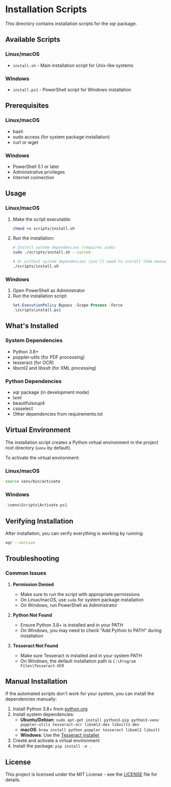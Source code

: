 # Installation Scripts

This directory contains installation scripts for the xqr package.

## Available Scripts

### Linux/macOS
- `install.sh` - Main installation script for Unix-like systems

### Windows
- `install.ps1` - PowerShell script for Windows installation

## Prerequisites

### Linux/macOS
- bash
- sudo access (for system package installation)
- curl or wget

### Windows
- PowerShell 5.1 or later
- Administrative privileges
- Internet connection

## Usage

### Linux/macOS

1. Make the script executable:
   ```bash
   chmod +x scripts/install.sh
   ```

2. Run the installation:
   ```bash
   # Install system dependencies (requires sudo)
   sudo ./scripts/install.sh --system
   
   # Or without system dependencies (you'll need to install them manually)
   ./scripts/install.sh
   ```

### Windows

1. Open PowerShell as Administrator
2. Run the installation script:
   ```powershell
   Set-ExecutionPolicy Bypass -Scope Process -Force
   .\scripts\install.ps1
   ```

## What's Installed

### System Dependencies
- Python 3.8+
- poppler-utils (for PDF processing)
- tesseract (for OCR)
- libxml2 and libxslt (for XML processing)

### Python Dependencies
- xqr package (in development mode)
- lxml
- beautifulsoup4
- cssselect
- Other dependencies from requirements.txt

## Virtual Environment

The installation script creates a Python virtual environment in the project root directory (`venv` by default).

To activate the virtual environment:

### Linux/macOS
```bash
source venv/bin/activate
```

### Windows
```powershell
.\venv\Scripts\Activate.ps1
```

## Verifying Installation

After installation, you can verify everything is working by running:

```bash
xqr --version
```

## Troubleshooting

### Common Issues

1. **Permission Denied**
   - Make sure to run the script with appropriate permissions
   - On Linux/macOS, use `sudo` for system package installation
   - On Windows, run PowerShell as Administrator

2. **Python Not Found**
   - Ensure Python 3.8+ is installed and in your PATH
   - On Windows, you may need to check "Add Python to PATH" during installation

3. **Tesseract Not Found**
   - Make sure Tesseract is installed and in your system PATH
   - On Windows, the default installation path is `C:\Program Files\Tesseract-OCR`

## Manual Installation

If the automated scripts don't work for your system, you can install the dependencies manually:

1. Install Python 3.8+ from [python.org](https://www.python.org/downloads/)
2. Install system dependencies:
   - **Ubuntu/Debian**: `sudo apt-get install python3-pip python3-venv poppler-utils tesseract-ocr libxml2-dev libxslt1-dev`
   - **macOS**: `brew install python poppler tesseract libxml2 libxslt`
   - **Windows**: Use the [Tesseract installer](https://github.com/UB-Mannheim/tesseract/wiki)
3. Create and activate a virtual environment
4. Install the package: `pip install -e .`

## License

This project is licensed under the MIT License - see the [LICENSE](../LICENSE) file for details.
